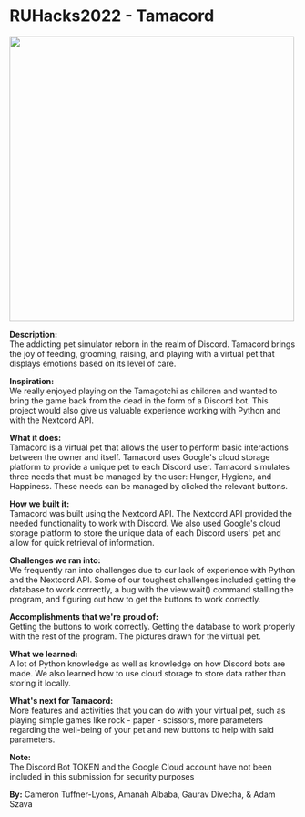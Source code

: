 # <strong>RUHacks2022</strong> - Tamacord

<img src=https://cdn.discordapp.com/attachments/956542155101454396/972692636660035584/unknown.png width="500">

<strong>Description:</strong> <br />
The addicting pet simulator reborn in the realm of Discord. Tamacord brings the joy of feeding, grooming, raising, and playing with a virtual pet that displays emotions based on its level of care.

<strong>Inspiration:</strong> <br />
We really enjoyed playing on the Tamagotchi as children and wanted to bring the game back from the dead in the form of a Discord bot. This project would also give us valuable experience working with Python and with the Nextcord API.

<strong>What it does:</strong> <br />
Tamacord is a virtual pet that allows the user to perform basic interactions between the owner and itself. Tamacord uses Google's cloud storage platform to provide a unique pet to each Discord user. Tamacord simulates three needs that must be managed by the user: Hunger, Hygiene, and Happiness. These needs can be managed by clicked the relevant buttons.

<strong>How we built it:</strong> <br />
Tamacord was built using the Nextcord API. The Nextcord API provided the needed functionality to work with Discord. We also used Google's cloud storage platform to store the unique data of each Discord users' pet and allow for quick retrieval of information.

<strong>Challenges we ran into:</strong><br />
We frequently ran into challenges due to our lack of experience with Python and the Nextcord API. Some of our toughest challenges included getting the database to work correctly, a bug with the view.wait() command stalling the program, and figuring out how to get the buttons to work correctly.

<strong>Accomplishments that we're proud of:</strong><br />
Getting the buttons to work correctly. Getting the database to work properly with the rest of the program. The pictures drawn for the virtual pet.

<strong>What we learned:</strong><br />
A lot of Python knowledge as well as knowledge on how Discord bots are made. We also learned how to use cloud storage to store data rather than storing it locally.

<strong>What's next for Tamacord:</strong><br />
More features and activities that you can do with your virtual pet, such as playing simple games like rock - paper - scissors, more parameters regarding the well-being of your pet and new buttons to help with said parameters.

<strong>**Note:**</strong><br />
The Discord Bot TOKEN and the Google Cloud account have not been included in this submission for security purposes

<strong>By:</strong> Cameron Tuffner-Lyons, Amanah Albaba, Gaurav Divecha, & Adam Szava 
